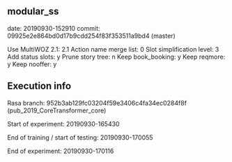 ## modular_ss

date:   20190930-152910
commit: 09925e2e864bd0d17b9cdd254f83f353511a9bd4 (master)

Use MultiWOZ 2.1:          2.1
Action name merge list:    0
Slot simplification level: 3
Add status slots:          y
Prune story tree:          n
Keep book_booking:         y
Keep reqmore:              y
Keep nooffer:              y


## Execution info

Rasa branch:
952b3ab129fc03204f59e3406c4fa34ec0284f8f (pub_2019_CoreTransformer_core)

Start of experiment: 
20190930-165430

End of training / start of testing: 
20190930-170055

End of experiment: 
20190930-170116

